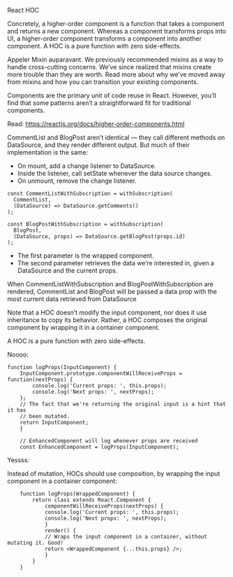 React HOC

Concretely, a higher-order component is a function that takes a component and returns a new component.
Whereas a component transforms props into UI, a higher-order component transforms a component into another component.
A HOC is a pure function with zero side-effects.


Appeler Mixin auparavant.
We previously recommended mixins as a way to handle cross-cutting concerns. We’ve since realized that mixins create more trouble than they are worth. Read more about why we’ve moved away from mixins and how you can transition your existing components.


Components are the primary unit of code reuse in React. However, you’ll find that some patterns aren’t a straightforward fit for traditional components.

Read: https://reactjs.org/docs/higher-order-components.html

CommentList and BlogPost aren’t identical — they call different methods on DataSource, and they render different output. But much of their implementation is the same:
* On mount, add a change listener to DataSource.
* Inside the listener, call setState whenever the data source changes.
* On unmount, remove the change listener.

```
const CommentListWithSubscription = withSubscription(
  CommentList,
  (DataSource) => DataSource.getComments()
);

const BlogPostWithSubscription = withSubscription(
  BlogPost,
  (DataSource, props) => DataSource.getBlogPost(props.id)
);
```

- The first parameter is the wrapped component. 
- The second parameter retrieves the data we’re interested in, given a DataSource and the current props.

When CommentListWithSubscription and BlogPostWithSubscription are rendered,
 CommentList and BlogPost will be passed a data prop with the most current data retrieved from DataSource


Note that a HOC doesn’t modify the input component, nor does it use inheritance to copy its behavior. 
Rather, a HOC composes the original component by wrapping it in a container component.

A HOC is a pure function with zero side-effects.



Noooo:

```
function logProps(InputComponent) {
    InputComponent.prototype.componentWillReceiveProps = function(nextProps) {
        console.log('Current props: ', this.props);
        console.log('Next props: ', nextProps);
    };
    // The fact that we're returning the original input is a hint that it has
    // been mutated.
    return InputComponent;
    }

    // EnhancedComponent will log whenever props are received
    const EnhancedComponent = logProps(InputComponent);
```


Yessss:

Instead of mutation, HOCs should use composition,
 by wrapping the input component in a container component:

```
    function logProps(WrappedComponent) {
        return class extends React.Component {
            componentWillReceiveProps(nextProps) {
            console.log('Current props: ', this.props);
            console.log('Next props: ', nextProps);
            }
            render() {
            // Wraps the input component in a container, without mutating it. Good!
            return <WrappedComponent {...this.props} />;
            }
        }
    }
```